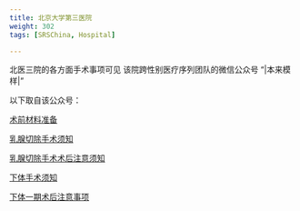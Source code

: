```yaml
---
title: 北京大学第三医院
weight: 302
tags: [SRSChina, Hospital]

---
```

北医三院的各方面手术事项可见 该院跨性别医疗序列团队的微信公众号 “|本来模样|”

以下取自该公众号：

[术前材料准备](https://mp.weixin.qq.com/s/JDcEP9PHuYmHYU4qqO-IgA)

[乳腺切除手术须知](https://mp.weixin.qq.com/s/UQc6xeFxaaf4RcdepemHNg)

[乳腺切除手术术后注意须知](https://mp.weixin.qq.com/s/TDYcTSWbW-7znK1DNY8PnQ)

[下体手术须知](https://mp.weixin.qq.com/s/VxPRBMuWy5QRE9WT_9JDtQ)

[下体一期术后注意事项](https://mp.weixin.qq.com/s/HVsyT4ZfKfrK30lkt6D8jQ)
